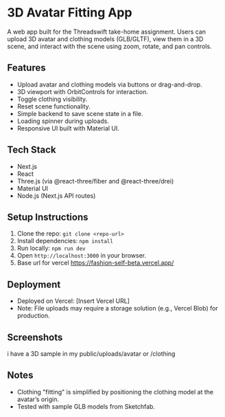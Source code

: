 # 3D Avatar Fitting App

A web app built for the Threadswift take-home assignment. Users can upload 3D avatar and clothing models (GLB/GLTF), view them in a 3D scene, and interact with the scene using zoom, rotate, and pan controls.

## Features
- Upload avatar and clothing models via buttons or drag-and-drop.
- 3D viewport with OrbitControls for interaction.
- Toggle clothing visibility.
- Reset scene functionality.
- Simple backend to save scene state in a file.
- Loading spinner during uploads.
- Responsive UI built with Material UI.

## Tech Stack
- Next.js
- React
- Three.js (via @react-three/fiber and @react-three/drei)
- Material UI
- Node.js (Next.js API routes)

## Setup Instructions
1. Clone the repo: `git clone <repo-url>`
2. Install dependencies: `npm install`
3. Run locally: `npm run dev`
4. Open `http://localhost:3000` in your browser.
5. Base url for vercel https://fashion-self-beta.vercel.app/

## Deployment
- Deployed on Vercel: [Insert Vercel URL]
- Note: File uploads may require a storage solution (e.g., Vercel Blob) for production.

## Screenshots
i have a 3D sample in my public/uploads/avatar or /clothing

## Notes
- Clothing "fitting" is simplified by positioning the clothing model at the avatar’s origin.
- Tested with sample GLB models from Sketchfab.